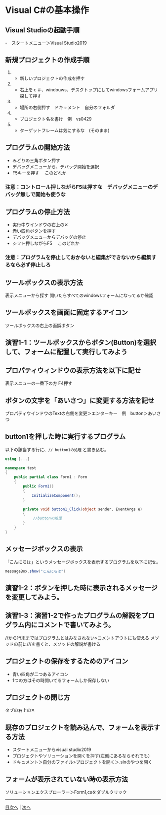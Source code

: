 # Visual C#の基本操作
## Visual Studioの起動手順
-　スタートメニュー＞Visual Studio2019


## 新規プロジェクトの作成手順
1.	 - 新しいプロジェクトの作成を押す
2.	 - 右上をｃ＃、windouws、デスクトップにしてwindowsフォームアプリ探して押す
3.	 - 場所の右側押す　ドキュメント　自分のフォルダ
4.	 - プロジェクト名を書け　例　vs0429
5.	 - ターゲットフレームは気にするな　(そのまま)

## プログラムの開始方法
- みどりの三角ボタン押す
- デバッグメニューから、デバッグ開始を選択
- F5キーを押す
　このどれか

### 注意：コントロール押しながらF5は押すな　デバッグメニューのデバッグ無しで開始も使うな

## プログラムの停止方法
- 実行中ウインドウの右上の✕
- 赤い四角ボタンを押す
- デバッグメニューからデバッグの停止
- シフト押しながらF5
　このどれか

### 注意：プログラムを停止しておかないと編集ができないから編集するなら必ず停止しろ

## ツールボックスの表示方法
表示メニューから探す
開いたらすべてのwindowsフォームになってるか確認

## ツールボックスを画面に固定するアイコン
ツールボックスの右上の画鋲ボタン


## 演習1-1：ツールボックスからボタン(Button)を選択して、フォームに配置して実行してみよう



## プロパティウィンドウの表示方法を以下に記せ
表示メニューの一番下の方
F4押す

## ボタンの文字を「あいさつ」に変更する方法を記せ
プロパティウインドウのTextの右側を変更＞エンターキー　例　button＞あいさつ


## button1を押した時に実行するプログラム
以下の該当する行に、`// button1の処理` と書き込む。

```cs
using [...]

namespace test
{
    public partial class Form1 : Form
    {
        public Form1()
        {
            InitializeComponent();
        }

        private void button1_Click(object sender, EventArgs e)
        {
　　　　　　　 //buttonの処理
        }
    }
}
```

## メッセージボックスの表示
「こんにちは」というメッセージボックスを表示するプログラムを以下に記せ。

```cs
messageBox.show("こんにちは")
```

## 演習1-2：ボタンを押した時に表示されるメッセージを変更してみよう。



## 演習1-3：演習1-2で作ったプログラムの解説をプログラム内にコメントで書いてみよう。
//から行末まではプログラムとはみなされない>コメントアウトにも使える
メソッドの前に///を書くと、メソッドの解説が書ける
## プロジェクトの保存をするためのアイコン
- 青い四角が二つあるアイコン
- 1つの方はその時開いてるフォームしか保存しない

## プロジェクトの閉じ方
タブの右上の✕


## 既存のプロジェクトを読み込んで、フォームを表示する方法
- スタートメニューからvisual studio2019
- プロジェクトやソリューションを開くを押す(左側にあるならそれでも）
- ドキュメント＞自分のファイル>プロジェクトを開く＞.slnのやつを開く

## フォームが表示されていない時の表示方法
ソリューションエクスプローラー＞Form1,csをダブルクリック


---

[目次へ](README.md#%E7%9B%AE%E6%AC%A1) | [次へ](README.md#%E3%83%97%E3%83%AD%E3%82%B0%E3%83%A9%E3%83%9F%E3%83%B3%E3%82%B0%E3%81%AE%E8%82%9D)
